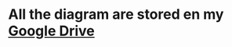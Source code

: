 # All the diagram are stored en my [Google Drive](https://drive.google.com/drive/folders/0BzokGv5n9kgaRl9LRVAxZ0YyQ1E?usp=sharing)